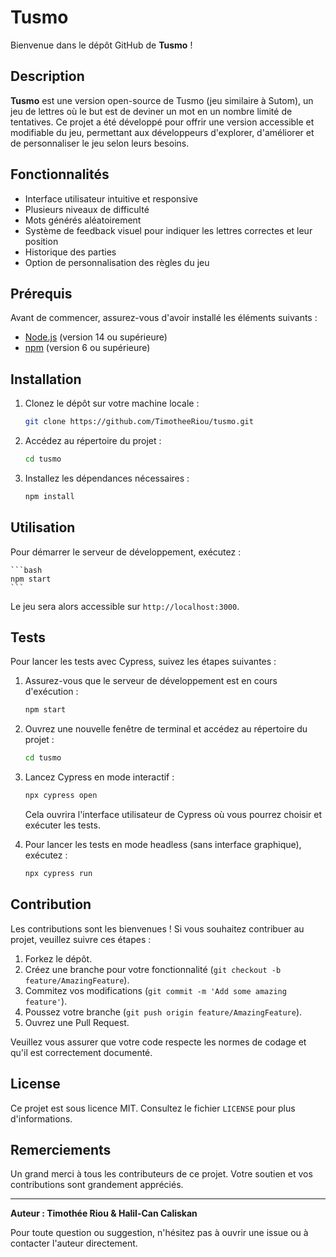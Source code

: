 # Tusmo

Bienvenue dans le dépôt GitHub de **Tusmo** !

## Description

**Tusmo** est une version open-source de Tusmo (jeu similaire à Sutom), un jeu de lettres où le but est de deviner un mot en un nombre limité de tentatives. Ce projet a été développé pour offrir une version accessible et modifiable du jeu, permettant aux développeurs d'explorer, d'améliorer et de personnaliser le jeu selon leurs besoins.

## Fonctionnalités

- Interface utilisateur intuitive et responsive
- Plusieurs niveaux de difficulté
- Mots générés aléatoirement
- Système de feedback visuel pour indiquer les lettres correctes et leur position
- Historique des parties
- Option de personnalisation des règles du jeu

## Prérequis

Avant de commencer, assurez-vous d'avoir installé les éléments suivants :

- [Node.js](https://nodejs.org/) (version 14 ou supérieure)
- [npm](https://www.npmjs.com/) (version 6 ou supérieure)

## Installation

1. Clonez le dépôt sur votre machine locale :

    ```bash
    git clone https://github.com/TimotheeRiou/tusmo.git
    ```

2. Accédez au répertoire du projet :

    ```bash
    cd tusmo
    ```

3. Installez les dépendances nécessaires :

    ```bash
    npm install
    ```

## Utilisation

Pour démarrer le serveur de développement, exécutez :

    ```bash
    npm start
    ```

Le jeu sera alors accessible sur `http://localhost:3000`.

## Tests

Pour lancer les tests avec Cypress, suivez les étapes suivantes :

1. Assurez-vous que le serveur de développement est en cours d'exécution :

    ```bash
    npm start
    ```

2. Ouvrez une nouvelle fenêtre de terminal et accédez au répertoire du projet :

    ```bash
    cd tusmo
    ```

3. Lancez Cypress en mode interactif :

    ```bash
    npx cypress open
    ```

   Cela ouvrira l'interface utilisateur de Cypress où vous pourrez choisir et exécuter les tests.

4. Pour lancer les tests en mode headless (sans interface graphique), exécutez :

    ```bash
    npx cypress run
    ```

## Contribution

Les contributions sont les bienvenues ! Si vous souhaitez contribuer au projet, veuillez suivre ces étapes :

1. Forkez le dépôt.
2. Créez une branche pour votre fonctionnalité (`git checkout -b feature/AmazingFeature`).
3. Commitez vos modifications (`git commit -m 'Add some amazing feature'`).
4. Poussez votre branche (`git push origin feature/AmazingFeature`).
5. Ouvrez une Pull Request.

Veuillez vous assurer que votre code respecte les normes de codage et qu'il est correctement documenté.

## License

Ce projet est sous licence MIT. Consultez le fichier `LICENSE` pour plus d'informations.

## Remerciements

Un grand merci à tous les contributeurs de ce projet. Votre soutien et vos contributions sont grandement appréciés.

---

**Auteur : Timothée Riou & Halil-Can Caliskan**

Pour toute question ou suggestion, n'hésitez pas à ouvrir une issue ou à contacter l'auteur directement.
